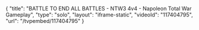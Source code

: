 {
    "title": "BATTLE TO END ALL BATTLES - NTW3 4v4 - Napoleon Total War Gameplay",
    "type": "solo",
    "layout": "iframe-static",
    "videoId": "117404795",
    "url": "\/tvpembed\/117404795"
}